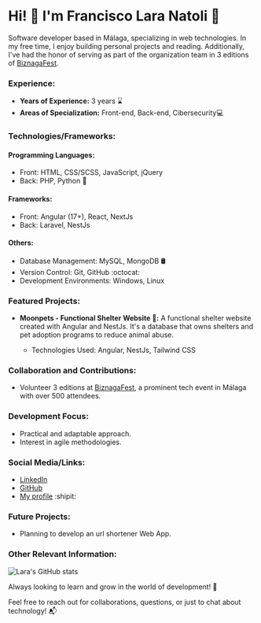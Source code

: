 # Hi! 👋 I'm Francisco Lara Natoli 🚀
Software developer based in Málaga, specializing in web technologies. In my free time, I enjoy building personal projects and reading. Additionally, I've had the honor of serving as part of the organization team  in 3 editions of [BiznagaFest](https://www.biznagafest.com/).

### Experience:

- **Years of Experience:** 3 years ⌛
- **Areas of Specialization:** Front-end, Back-end, Cibersecurity💻

### Technologies/Frameworks:

#### Programming Languages:

- Front: HTML, CSS/SCSS, JavaScript, jQuery
- Back: PHP, Python 🐍

#### Frameworks:

- Front: Angular (17+), React, NextJs
- Back: Laravel, NestJs

#### Others:

- Database Management: MySQL, MongoDB 🛢️
- Version Control: Git, GitHub :octocat:
- Development Environments: Windows, Linux
### Featured Projects:

- **Moonpets - Functional Shelter Website 🐾:**
  A functional shelter website created with Angular and NestJs. It's a database that owns shelters and pet adoption programs to reduce animal abuse.
  
  - Technologies Used: Angular, NestJs, Tailwind CSS

### Collaboration and Contributions:

- Volunteer 3 editions at [BiznagaFest](https://www.biznagafest.com/), a prominent tech event in Málaga with over 500 attendees.


### Development Focus:

- Practical and adaptable approach.
- Interest in agile methodologies.

### Social Media/Links:

- [LinkedIn](https://www.linkedin.com/in/francisco-lara-natoli/)
- [GitHub](https://github.com/franlaraa)
- [My profile](https://lara-dev.com)  :shipit:

### Future Projects:

- Planning to develop an url shortener Web App.

### Other Relevant Information:
![Lara's GitHub stats](https://github-readme-stats.vercel.app/api?username=franlaraa&show_icons=true&theme=radical)

Always looking to learn and grow in the world of development! 🚀

Feel free to reach out for collaborations, questions, or just to chat about technology! 📬
